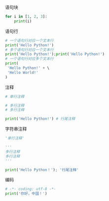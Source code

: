 语句块
```python
for i in [1, 2, 3]: 
    print(i)
```

语句行
```python
# 一个语句行对应一个文本行
print('Hello Python!') 
# 多个语句行对应一个文本行
print('Hello Python!');print('Hello Python!') 
# 一个语句行对应多个文本行
print( 
 'Hello Python!' + \ 
 'Hello World!' 
)
```

注释
```python
# 单行注释

# 多行注释
# 多行注释

print('Hello Python!') # 行尾注释
```

字符串注释
```python
'单行注释' 

''' 
多行注释
多行注释
'''

print('Hello Python！'); '行尾注释'
```

编码
```python
# -*- coding: utf-8 -*- 
print('你好，中国！')
```